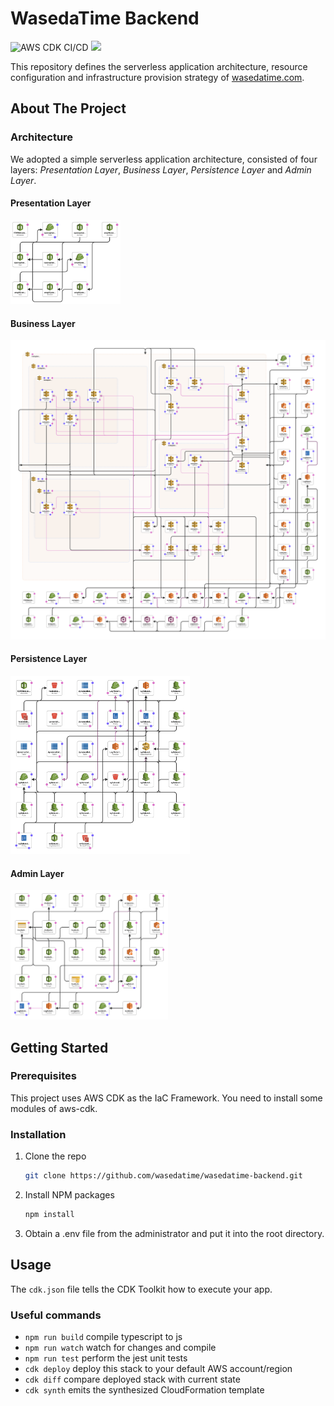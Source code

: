 # WasedaTime Backend

![AWS CDK CI/CD](https://github.com/wasedatime/wasedatime-backend/workflows/AWS%20CDK%20CI/CD/badge.svg)
![](https://img.shields.io/website?up_color=green&up_message=online&url=https%3A%2F%2Fwasedatime.com)

This repository defines the serverless application architecture, resource configuration and infrastructure provision strategy of 
[wasedatime.com](https://wasedatime.com).

## About The Project

### Architecture

We adopted a simple serverless application architecture, consisted of four layers: *Presentation Layer*, *Business Layer*, 
*Persistence Layer* and *Admin Layer*.

#### Presentation Layer

<img src="doc/pre.png" alt="Presentation Layer" width=35%/>

#### Business Layer

![Business Layer](doc/biz.png)

#### Persistence Layer

<img src="doc/pers.png" alt="Persistence Layer" width=57%/>

#### Admin Layer

<img src="doc/admin.png" alt="Admin Layer" width=50%/>

## Getting Started

### Prerequisites

This project uses AWS CDK as the IaC Framework. You need to install some modules of aws-cdk.

### Installation

1. Clone the repo
   ```sh
   git clone https://github.com/wasedatime/wasedatime-backend.git
   ```
3. Install NPM packages
   ```sh
   npm install
   ```
4. Obtain a .env file from the administrator and put it into the root directory.

## Usage
The `cdk.json` file tells the CDK Toolkit how to execute your app.

### Useful commands

 * `npm run build`   compile typescript to js
 * `npm run watch`   watch for changes and compile
 * `npm run test`    perform the jest unit tests
 * `cdk deploy`      deploy this stack to your default AWS account/region
 * `cdk diff`        compare deployed stack with current state
 * `cdk synth`       emits the synthesized CloudFormation template
